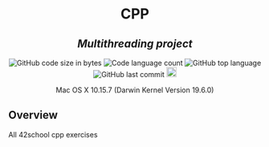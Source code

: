 <h1 align="center">
	CPP
</h1>
<h2 align="center">
	<b><i>Multithreading project</i></b><br>
</h2>

<p align="center">
	<img alt="GitHub code size in bytes" src="https://img.shields.io/github/languages/code-size/psimarro-g/CPP?color=lightblue" />
	<img alt="Code language count" src="https://img.shields.io/github/languages/count/psimarro-g/CPP?color=yellow" />
	<img alt="GitHub top language" src="https://img.shields.io/github/languages/top/psimarro-g/CPP?color=blue" />
	<img alt="GitHub last commit" src="https://img.shields.io/github/last-commit/psimarro-g/CPP?color=green" />
	<img alt="GitHub code lines" src="https://tokei.rs/b1/github/psimarro-g/CPP?color=orange" height="20"/>
</p>

<p align="center">
	Mac OS X 10.15.7 (Darwin Kernel Version 19.6.0)<br>
</p>

## Overview
All 42school cpp exercises